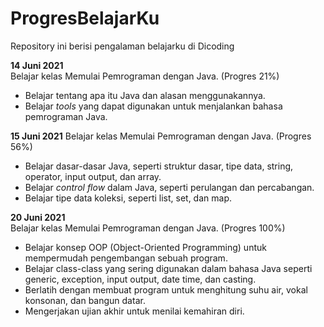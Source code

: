 # ProgresBelajarKu
Repository ini berisi pengalaman belajarku di Dicoding

**14 Juni 2021** <br>
Belajar kelas Memulai Pemrograman dengan Java. (Progres 21%)
- Belajar tentang apa itu Java dan alasan menggunakannya.
- Belajar *tools* yang dapat digunakan untuk menjalankan bahasa pemrograman Java.

**15 Juni 2021**
Belajar kelas Memulai Pemrograman dengan Java. (Progres 56%)
* Belajar dasar-dasar Java, seperti struktur dasar, tipe data, string, operator, input output, dan array.
* Belajar *control flow* dalam Java, seperti perulangan dan percabangan.
* Belajar tipe data koleksi, seperti list, set, dan map.

**20 Juni 2021**  
Belajar kelas Memulai Pemrograman dengan Java. (Progres 100%)
* Belajar konsep OOP (Object-Oriented Programming) untuk mempermudah pengembangan sebuah program.
* Belajar class-class yang sering digunakan dalam bahasa Java seperti generic, exception, input output, date time, dan casting. 
* Berlatih dengan membuat program untuk menghitung suhu air, vokal konsonan, dan bangun datar. 
* Mengerjakan ujian akhir untuk menilai kemahiran diri.
